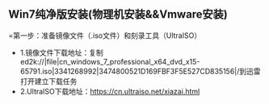 ## Win7纯净版安装(物理机安装&&Vmware安装)
=第一步：准备镜像文件（.iso文件）和刻录工具（UltraISO）  
* 1.镜像文件下载地址：复制ed2k://|file|cn_windows_7_professional_x64_dvd_x15-65791.iso|3341268992|3474800521D169FBF3F5E527CD835156|/到迅雷打开建立下载任务  
* 2.UltraISO下载地址：https://cn.ultraiso.net/xiazai.html    
